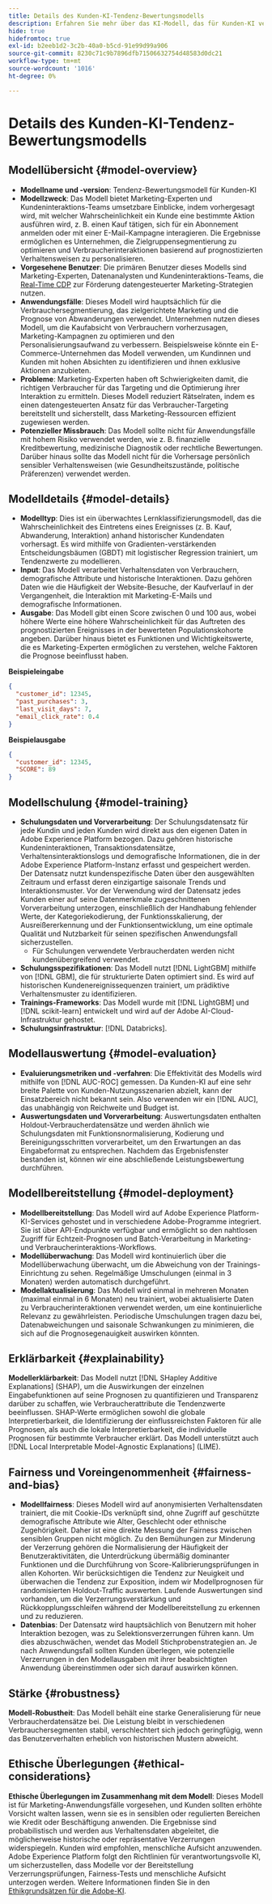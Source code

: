 ```yaml
---
title: Details des Kunden-KI-Tendenz-Bewertungsmodells
description: Erfahren Sie mehr über das KI-Modell, das für Kunden-KI verwendet wird.
hide: true
hidefromtoc: true
exl-id: b2eeb1d2-3c2b-40a0-b5cd-91e99d99a906
source-git-commit: 8230c71c9b7896dfb71506632754d48583d0dc21
workflow-type: tm+mt
source-wordcount: '1016'
ht-degree: 0%

---
```


# Details des Kunden-KI-Tendenz-Bewertungsmodells

## Modellübersicht {#model-overview}

* **Modellname und -version**: Tendenz-Bewertungsmodell für Kunden-KI
* **Modellzweck**: Das Modell bietet Marketing-Experten und Kundeninteraktions-Teams umsetzbare Einblicke, indem vorhergesagt wird, mit welcher Wahrscheinlichkeit ein Kunde eine bestimmte Aktion ausführen wird, z. B. einen Kauf tätigen, sich für ein Abonnement anmelden oder mit einer E-Mail-Kampagne interagieren. Die Ergebnisse ermöglichen es Unternehmen, die Zielgruppensegmentierung zu optimieren und Verbraucherinteraktionen basierend auf prognostizierten Verhaltensweisen zu personalisieren.
* **Vorgesehene Benutzer**: Die primären Benutzer dieses Modells sind Marketing-Experten, Datenanalysten und Kundeninteraktions-Teams, die [Real-Time CDP](../../../rtcdp/home.md) zur Förderung datengesteuerter Marketing-Strategien nutzen.
* **Anwendungsfälle**: Dieses Modell wird hauptsächlich für die Verbrauchersegmentierung, das zielgerichtete Marketing und die Prognose von Abwanderungen verwendet. Unternehmen nutzen dieses Modell, um die Kaufabsicht von Verbrauchern vorherzusagen, Marketing-Kampagnen zu optimieren und den Personalisierungsaufwand zu verbessern. Beispielsweise könnte ein E-Commerce-Unternehmen das Modell verwenden, um Kundinnen und Kunden mit hohen Absichten zu identifizieren und ihnen exklusive Aktionen anzubieten.
* **Probleme**: Marketing-Experten haben oft Schwierigkeiten damit, die richtigen Verbraucher für das Targeting und die Optimierung ihrer Interaktion zu ermitteln. Dieses Modell reduziert Rätselraten, indem es einen datengesteuerten Ansatz für das Verbraucher-Targeting bereitstellt und sicherstellt, dass Marketing-Ressourcen effizient zugewiesen werden.
* **Potenzieller Missbrauch**: Das Modell sollte nicht für Anwendungsfälle mit hohem Risiko verwendet werden, wie z. B. finanzielle Kreditbewertung, medizinische Diagnostik oder rechtliche Bewertungen. Darüber hinaus sollte das Modell nicht für die Vorhersage persönlich sensibler Verhaltensweisen (wie Gesundheitszustände, politische Präferenzen) verwendet werden.

## Modelldetails {#model-details}

* **Modelltyp**: Dies ist ein überwachtes Lernklassifizierungsmodell, das die Wahrscheinlichkeit des Eintretens eines Ereignisses (z. B. Kauf, Abwanderung, Interaktion) anhand historischer Kundendaten vorhersagt. Es wird mithilfe von Gradienten-verstärkenden Entscheidungsbäumen (GBDT) mit logistischer Regression trainiert, um Tendenzwerte zu modellieren.
* **Input**: Das Modell verarbeitet Verhaltensdaten von Verbrauchern, demografische Attribute und historische Interaktionen. Dazu gehören Daten wie die Häufigkeit der Website-Besuche, der Kaufverlauf in der Vergangenheit, die Interaktion mit Marketing-E-Mails und demografische Informationen.
* **Ausgabe**: Das Modell gibt einen Score zwischen 0 und 100 aus, wobei höhere Werte eine höhere Wahrscheinlichkeit für das Auftreten des prognostizierten Ereignisses in der bewerteten Populationskohorte angeben. Darüber hinaus bietet es Funktionen und Wichtigkeitswerte, die es Marketing-Experten ermöglichen zu verstehen, welche Faktoren die Prognose beeinflusst haben.

**Beispieleingabe**

```json
{ 
  "customer_id": 12345, 
  "past_purchases": 3, 
  "last_visit_days": 7,
  "email_click_rate": 0.4 
}
```

**Beispielausgabe**

```json
{ 
  "customer_id": 12345,
  "SCORE": 89 
}
```

## Modellschulung {#model-training}

* **Schulungsdaten und Vorverarbeitung**: Der Schulungsdatensatz für jede Kundin und jeden Kunden wird direkt aus den eigenen Daten in Adobe Experience Platform bezogen. Dazu gehören historische Kundeninteraktionen, Transaktionsdatensätze, Verhaltensinteraktionslogs und demografische Informationen, die in der Adobe Experience Platform-Instanz erfasst und gespeichert werden. Der Datensatz nutzt kundenspezifische Daten über den ausgewählten Zeitraum und erfasst deren einzigartige saisonale Trends und Interaktionsmuster. Vor der Verwendung wird der Datensatz jedes Kunden einer auf seine Datenmerkmale zugeschnittenen Vorverarbeitung unterzogen, einschließlich der Handhabung fehlender Werte, der Kategoriekodierung, der Funktionsskalierung, der Ausreißererkennung und der Funktionsentwicklung, um eine optimale Qualität und Nutzbarkeit für seinen spezifischen Anwendungsfall sicherzustellen.
   * Für Schulungen verwendete Verbraucherdaten werden nicht kundenübergreifend verwendet.
* **Schulungsspezifikationen**: Das Modell nutzt [!DNL LightGBM] mithilfe von [!DNL GBM], die für strukturierte Daten optimiert sind. Es wird auf historischen Kundenereignissequenzen trainiert, um prädiktive Verhaltensmuster zu identifizieren.
* **Trainings-Frameworks**: Das Modell wurde mit [!DNL LightGBM] und [!DNL scikit-learn] entwickelt und wird auf der Adobe AI-Cloud-Infrastruktur gehostet.
* **Schulungsinfrastruktur**: [!DNL Databricks].

## Modellauswertung {#model-evaluation}

* **Evaluierungsmetriken und -verfahren**: Die Effektivität des Modells wird mithilfe von [!DNL AUC-ROC] gemessen. Da Kunden-KI auf eine sehr breite Palette von Kunden-Nutzungsszenarien abzielt, kann der Einsatzbereich nicht bekannt sein. Also verwenden wir ein [!DNL AUC], das unabhängig von Reichweite und Budget ist.
* **Auswertungsdaten und Vorverarbeitung**: Auswertungsdaten enthalten Holdout-Verbraucherdatensätze und werden ähnlich wie Schulungsdaten mit Funktionsnormalisierung, Kodierung und Bereinigungsschritten vorverarbeitet, um den Erwartungen an das Eingabeformat zu entsprechen. Nachdem das Ergebnisfenster bestanden ist, können wir eine abschließende Leistungsbewertung durchführen.

## Modellbereitstellung {#model-deployment}

* **Modellbereitstellung**: Das Modell wird auf Adobe Experience Platform-KI-Services gehostet und in verschiedene Adobe-Programme integriert. Sie ist über API-Endpunkte verfügbar und ermöglicht so den nahtlosen Zugriff für Echtzeit-Prognosen und Batch-Verarbeitung in Marketing- und Verbraucherinteraktions-Workflows.
* **Modellüberwachung**: Das Modell wird kontinuierlich über die Modellüberwachung überwacht, um die Abweichung von der Trainings-Einrichtung zu sehen. Regelmäßige Umschulungen (einmal in 3 Monaten) werden automatisch durchgeführt.
* **Modellaktualisierung**: Das Modell wird einmal in mehreren Monaten (maximal einmal in 6 Monaten) neu trainiert, wobei aktualisierte Daten zu Verbraucherinteraktionen verwendet werden, um eine kontinuierliche Relevanz zu gewährleisten. Periodische Umschulungen tragen dazu bei, Datenabweichungen und saisonale Schwankungen zu minimieren, die sich auf die Prognosegenauigkeit auswirken könnten.

## Erklärbarkeit {#explainability}

**Modellerklärbarkeit**: Das Modell nutzt [!DNL SHapley Additive Explanations] (SHAP), um die Auswirkungen der einzelnen Eingabefunktionen auf seine Prognosen zu quantifizieren und Transparenz darüber zu schaffen, wie Verbraucherattribute die Tendenzwerte beeinflussen. SHAP-Werte ermöglichen sowohl die globale Interpretierbarkeit, die Identifizierung der einflussreichsten Faktoren für alle Prognosen, als auch die lokale Interpretierbarkeit, die individuelle Prognosen für bestimmte Verbraucher erklärt. Das Modell unterstützt auch [!DNL Local Interpretable Model-Agnostic Explanations] (LIME).

## Fairness und Voreingenommenheit {#fairness-and-bias}

* **Modellfairness**: Dieses Modell wird auf anonymisierten Verhaltensdaten trainiert, die mit Cookie-IDs verknüpft sind, ohne Zugriff auf geschützte demografische Attribute wie Alter, Geschlecht oder ethnische Zugehörigkeit. Daher ist eine direkte Messung der Fairness zwischen sensiblen Gruppen nicht möglich. Zu den Bemühungen zur Minderung der Verzerrung gehören die Normalisierung der Häufigkeit der Benutzeraktivitäten, die Unterdrückung übermäßig dominanter Funktionen und die Durchführung von Score-Kalibrierungsprüfungen in allen Kohorten. Wir berücksichtigen die Tendenz zur Neuigkeit und überwachen die Tendenz zur Exposition, indem wir Modellprognosen für randomisierten Holdout-Traffic auswerten. Laufende Auswertungen sind vorhanden, um die Verzerrungsverstärkung und Rückkopplungsschleifen während der Modellbereitstellung zu erkennen und zu reduzieren.
* **Datenbias**: Der Datensatz wird hauptsächlich von Benutzern mit hoher Interaktion bezogen, was zu Selektionsverzerrungen führen kann. Um dies abzuschwächen, wendet das Modell Stichprobenstrategien an. Je nach Anwendungsfall sollten Kunden überlegen, wie potenzielle Verzerrungen in den Modellausgaben mit ihrer beabsichtigten Anwendung übereinstimmen oder sich darauf auswirken können.

## Stärke {#robustness}

**Modell-Robustheit**: Das Modell behält eine starke Generalisierung für neue Verbraucherdatensätze bei. Die Leistung bleibt in verschiedenen Verbrauchersegmenten stabil, verschlechtert sich jedoch geringfügig, wenn das Benutzerverhalten erheblich von historischen Mustern abweicht.

## Ethische Überlegungen {#ethical-considerations}

**Ethische Überlegungen im Zusammenhang mit dem Modell**: Dieses Modell ist für Marketing-Anwendungsfälle vorgesehen, und Kunden sollten erhöhte Vorsicht walten lassen, wenn sie es in sensiblen oder regulierten Bereichen wie Kredit oder Beschäftigung anwenden. Die Ergebnisse sind probabilistisch und werden aus Verhaltensdaten abgeleitet, die möglicherweise historische oder repräsentative Verzerrungen widerspiegeln. Kunden wird empfohlen, menschliche Aufsicht anzuwenden. Adobe Experience Platform folgt den Richtlinien für verantwortungsvolle KI, um sicherzustellen, dass Modelle vor der Bereitstellung Verzerrungsprüfungen, Fairness-Tests und menschliche Aufsicht unterzogen werden. Weitere Informationen finden Sie in den [Ethikgrundsätzen für die Adobe-KI](https://www.adobe.com/content/dam/cc/en/ai-ethics/pdfs/Adobe-AI-Ethics-Principles.pdf?msockid=0d85c8269eb36f0801d0ddb49fd16ebc).